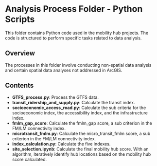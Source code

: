 # Analysis Process Folder - Python Scripts

This folder contains Python code used in the mobility hub projects. The code is structured to perform specific tasks related to data analysis.

## Overview

The processes in this folder involve conducting non-spatial data analysis and certain spatial data analyses not addressed in ArcGIS.

## Contents

- **GTFS_process.py**: Process the GTFS data.
- **transit_ridership_and_supply.py**: Calculate the transit index.
- **socioeconomic_access_road.py**: Calculate the sub criteria for the socioeconomic index, the accessibility index, and the infrastructure index.
- **fmlm_gap_score**: Calculate the fmlm_gap score, a sub criterion in the FM/LM connectivity index.
- **microtransit_fmlm.py**: Calculate the micro_transit_fmlm score, a sub criterion in the FM/LM connectivity index.
- **index_calculation.py**: Calculate the five indexes.
- **site_selection.ipynb**: Calculate the final mobility hub score. With an algorithm, iteratively identify hub locations based on the mobility hub score calculated.
